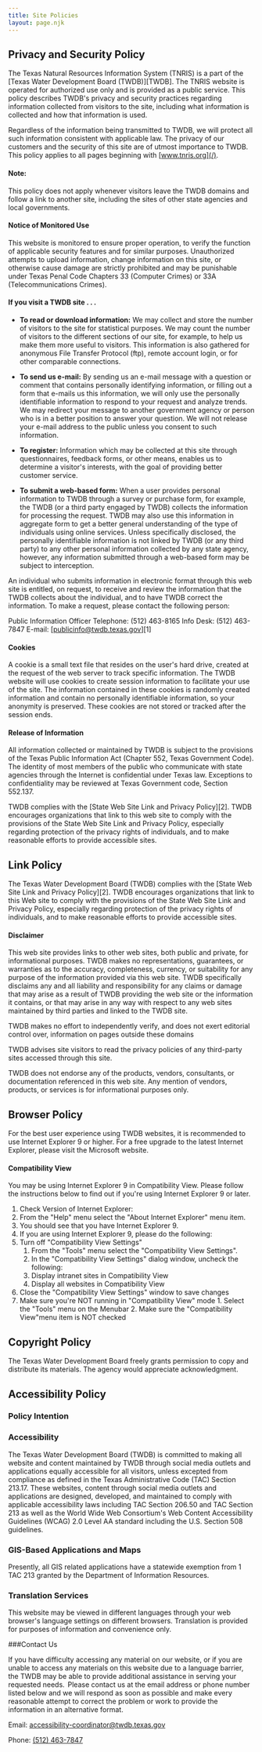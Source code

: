 ```yaml
---
title: Site Policies
layout: page.njk
---
```


## Privacy and Security Policy

The Texas Natural Resources Information System (TNRIS) is a part of the [Texas
Water Development Board (TWDB)][TWDB]. The TNRIS website is operated for
authorized use only and is provided as a public service.  This policy describes
TWDB's privacy and security practices regarding information collected from
visitors to the site, including what information is collected and how that
information is used.

Regardless of the information being transmitted to TWDB, we will protect all
such information consistent with applicable law.  The privacy of our customers
and the security of this site are of utmost importance to TWDB. This policy
applies to all pages beginning with [www.tnris.org](/).

#### Note:

This policy does not apply whenever visitors leave the TWDB domains and follow a
link to another site, including the sites of other state agencies and local
governments.

#### Notice of Monitored Use

This website is monitored to ensure proper operation, to verify the function of
applicable security features and for similar purposes.  Unauthorized attempts to
upload information, change information on this site, or otherwise cause damage
are strictly prohibited and may be punishable under Texas Penal Code Chapters 33
(Computer Crimes) or 33A (Telecommunications Crimes).

#### If you visit a TWDB site . . .

* **To read or download information:** We may collect and store the number of
  visitors to the site for statistical purposes.  We may count the number of
  visitors to the different sections of our site, for example, to help us make
  them more useful to visitors.  This information is also gathered for anonymous
  File Transfer Protocol (ftp), remote account login, or for other comparable
  connections.

* **To send us e-mail:** By sending us an e-mail message with a
  question or comment that contains personally identifying information, or
  filling out a form that e-mails us this information, we will only use the
  personally identifiable information to respond to your request and analyze
  trends.  We may redirect your message to another government agency or person
  who is in a better position to answer your question.  We will not release your
  e-mail address to the public unless you consent to such information.

* **To register:** Information which may be collected at this site through
  questionnaires, feedback forms, or other means, enables us to determine a
  visitor's interests, with the goal of providing better customer service.

* **To submit a web-based form:** When a user provides personal information to
  TWDB through a survey or purchase form, for example, the TWDB (or a third
  party engaged by TWDB) collects the information for processing the request.
  TWDB may also use this information in aggregate form to get a better general
  understanding of the type of individuals using online services.  Unless
  specifically disclosed, the personally identifiable information is not linked
  by TWDB (or any third party) to any other personal information collected by
  any state agency, however, any information submitted through a web-based form
  may be subject to interception.

An individual who submits information in electronic format through this web site
is entitled, on request, to receive and review the information that the TWDB
collects about the individual, and to have TWDB correct the information.  To
make a request, please contact the following person:

Public Information Officer
Telephone: (512) 463-8165
Info Desk: (512) 463-7847
E-mail: [publicinfo@twdb.texas.gov][1]

#### Cookies

A cookie is a small text file that resides on the user's hard drive, created at
the request of the web server to track specific information.  The TWDB website
will use cookies to create session information to facilitate your use of the
site.  The information contained in these cookies is randomly created
information and contain no personally identifiable information, so your
anonymity is preserved.  These cookies are not stored or tracked after the
session ends.

#### Release of Information

All information collected or maintained by TWDB is subject to the provisions of
the Texas Public Information Act (Chapter 552, Texas Government Code).  The
identity of most members of the public who communicate with state agencies
through the Internet is confidential under Texas law.  Exceptions to
confidentiality may be reviewed at Texas Government code, Section 552.137.

TWDB complies with the [State Web Site Link and Privacy Policy][2].  TWDB
encourages organizations that link to this web site to comply with the
provisions of the State Web Site Link and Privacy Policy, especially regarding
protection of the privacy rights of individuals, and to make reasonable efforts
to provide accessible sites.

## Link Policy

The Texas Water Development Board (TWDB) complies with the [State Web Site Link
and Privacy Policy][2].  TWDB encourages organizations that link to this Web
site to comply with the provisions of the State Web Site Link and Privacy
Policy, especially regarding protection of the privacy rights of individuals,
and to make reasonable efforts to provide accessible sites.

#### Disclaimer

This web site provides links to other web sites, both public and private, for
informational purposes.  TWDB makes no representations, guarantees, or
warranties as to the accuracy, completeness, currency, or suitability for any
purpose of the information provided via this web site.  TWDB specifically
disclaims any and all liability and responsibility for any claims or damage that
may arise as a result of TWDB providing the web site or the information it
contains, or that may arise in any way with respect to any web sites maintained
by third parties and linked to the TWDB site.

TWDB makes no effort to independently verify, and does not exert editorial
control over, information on pages outside these domains

TWDB advises site visitors to read the privacy policies of any third-party sites
accessed through this site.

TWDB does not endorse any of the products, vendors, consultants, or
documentation referenced in this web site. Any mention of vendors, products, or
services is for informational purposes only.

## Browser Policy

For the best user experience using TWDB websites, it is recommended to use
Internet Explorer 9 or higher. For a free upgrade to the latest Internet
Explorer, please visit the Microsoft website.

#### Compatibility View

You may be using Internet Explorer 9 in Compatibility View.  Please follow the
instructions below to find out if you're using Internet Explorer 9 or later.

1. Check Version of Internet Explorer:
  1. From the "Help" menu select the "About Internet Explorer" menu item.
  2.  You should see that you have Internet Explorer 9.
2. If you are using Internet Explorer 9, please do the following:
  1. Turn off "Compatibility View Settings"
      1. From the "Tools" menu select the "Compatibility View Settings".
      2. In the "Compatibility View Settings" dialog window, uncheck the
      following:
        1. Display intranet sites in Compatibility View
        2. Display all websites in Compatibility View
3. Close the "Compatibility View Settings" window to save changes
  2. Make sure you're NOT running in "Compatibility View" mode
    1. Select the "Tools" menu on the Menubar
    2. Make sure the "Compatibility View"menu item is NOT checked

## Copyright Policy

The Texas Water Development Board freely grants permission to copy and
distribute its materials. The agency would appreciate acknowledgment.


## Accessibility Policy

### Policy Intention

### Accessibility 

The Texas Water Development Board (TWDB) is committed to making all website and content maintained by TWDB through social media outlets and applications equally accessible for all visitors, unless excepted from compliance as defined in the Texas Administrative Code (TAC) Section 213.17. These websites, content through social media outlets and applications are  designed, developed, and maintained to comply with applicable accessibility laws including TAC Section 206.50 and TAC Section 213 as well as the World Wide Web Consortium's Web Content Accessibility Guidelines (WCAG) 2.0 Level AA standard including the U.S. Section 508 guidelines. 

### GIS-Based Applications and Maps 

Presently, all GIS related applications have a statewide exemption from 1 TAC 213 granted by the Department of Information Resources. 

### Translation Services 

This website may be viewed in different languages through your web browser's language settings on different browsers. Translation is provided for purposes of information and convenience only. 

###Contact Us 

If you have difficulty accessing any material on our website, or if you are unable to access any materials on this website due to a language barrier, the TWDB may be able to provide additional assistance in serving your requested needs.  Please contact us at the email address or phone number listed below and we will respond as soon as possible and make every reasonable attempt to correct the problem or work to provide the information in an alternative format. 

Email: <a href="mailto:accessibility-coordinator@twdb.texas.gov">accessibility-coordinator@twdb.texas.gov</a>

Phone: <a href="tel:512-463-7847">(512) 463-7847</a>
